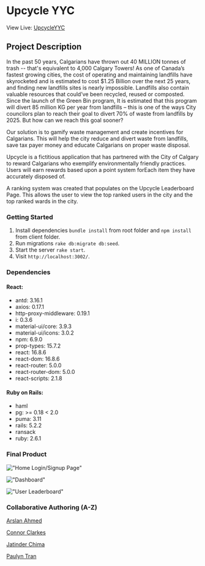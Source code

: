 # Upcycle YYC

View Live: 
[UpcycleYYC](https://afternoon-tor-83860.herokuapp.com/)

## Project Description

In the past 50 years, Calgarians have thrown out 40 MILLION tonnes of trash -- that's equivalent to 4,000 Calgary Towers!
As one of Canada’s fastest growing cities, the cost of operating and maintaining landfills have skyrocketed and is estimated to cost $1.25 Billion over the next 25 years, and finding new landfills sites is nearly impossible.
Landfills also contain valuable resources that could’ve been recycled, reused or composted.
Since the launch of the Green Bin program, It is estimated that this program will divert 85 million KG per year from landfills – this is one of the ways City councilors plan to reach their goal to divert 70% of waste from landfills by 2025.
But how can we reach this goal sooner?

Our solution is to gamify waste management and create incentives for Calgarians. This will help the city reduce and divert waste from landfills, save tax payer money and educate Calgarians on proper waste disposal. 

Upcycle is a fictitious application that has partnered with the City of Calgary to reward Calgarians who exemplify environmentally friendly practices. Users will earn rewards based upon a point system forEach item they have accurately disposed of.

A ranking system was created that populates on the Upcycle Leaderboard Page. This allows the user to view the top ranked users in the city and the top ranked wards in the city.

### Getting Started

1. Install dependencies `bundle install` from root folder and `npm install` from client folder.
2. Run migrations `rake db:migrate db:seed`.
3. Start the server `rake start`.
4. Visit `http://localhost:3002/`.


### Dependencies

#### React:
* antd: 3.16.1
* axios: 0.17.1
* http-proxy-middleware: 0.19.1
* i: 0.3.6
* material-ui/core: 3.9.3
* material-ui/icons: 3.0.2
* npm: 6.9.0
* prop-types: 15.7.2
* react: 16.8.6
* react-dom: 16.8.6
* react-router: 5.0.0
* react-router-dom: 5.0.0
* react-scripts: 2.1.8

#### Ruby on Rails:
* haml
* pg: >= 0.18 < 2.0
* puma: 3.11
* rails: 5.2.2
* ransack
* ruby: 2.6.1

### Final Product

!["Home Login/Signup Page"](https://github.com/tranpaulyn/realUpcycleYYC/blob/master/Screenshots/home.png)

!["Dashboard"](https://github.com/tranpaulyn/realUpcycleYYC/blob/master/Screenshots/dashboard.png)

!["User Leaderboard"](https://github.com/tranpaulyn/realUpcycleYYC/blob/master/Screenshots/user-leaderboard.png)

### Collaborative Authoring (A-Z)

[Arslan Ahmed](https://github.com/arslanah99)

[Connor Clarkes](https://github.com/Cclarkes)

[Jatinder Chima](https://github.com/jatinderchima)

[Paulyn Tran](https://github.com/tranpaulyn)
